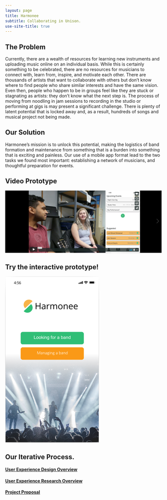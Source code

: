 ```yaml
---
layout: page
title: Harmonee
subtitle: Collaborating in Unison.
use-site-title: true
---
```

## The Problem
Currently, there are a wealth of resources for learning new instruments and uploading music online on an individual basis. While this is certainly something to be celebrated, there are no resources for musicians to connect with, learn from, inspire, and motivate each other. There are thousands of artists that want to collaborate with others but don’t know where to find people who share similar interests and have the same vision. Even then, people who happen to be in groups feel like they are stuck or stagnating as artists: they don’t know what the next step is. The process of moving from noodling in jam sessions to recording in the studio or performing at gigs is may present a significant challenge. There is plenty of latent potential that is locked away and, as a result, hundreds of songs and musical project not being made.

## Our Solution
Harmonee’s mission is to unlock this potential, making the logistics of band formation and maintenance from something that is a burden into something that is exciting and painless. Our use of a mobile app format lead to the two tasks we found most important: establishing a network of musicians, and thoughtful preparation for events.

## Video Prototype

[<img src="/img/HarmoneeVid.PNG">](https://vimeo.com/375334065)

## Try the interactive prototype!

[<img src="/img/HarmoneeLanding.PNG">](https://projects.invisionapp.com/prototype/Harmonee-HIFI-ck3bu5fl200asdp01snod0bgk/play/1e10f1e4)

## Our Iterative Process.

#### [User Experience Design Overview](https://project-harmonee.github.io/2019-11-14-User-Experience-Design-Overview/)

#### [User Experience Research Overview](https://project-harmonee.github.io/2019-10-27-User-Experience-Research/)

#### [Project Proposal](https://project-harmonee.github.io/2019-09-25-project-proposal/)

